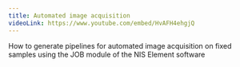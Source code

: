 ```yaml
---
title: Automated image acquisition
videoLink: https://www.youtube.com/embed/HvAFH4ehgjQ
---
```


How to generate pipelines for automated image acquisition on fixed samples using the JOB module of the NIS Element software
